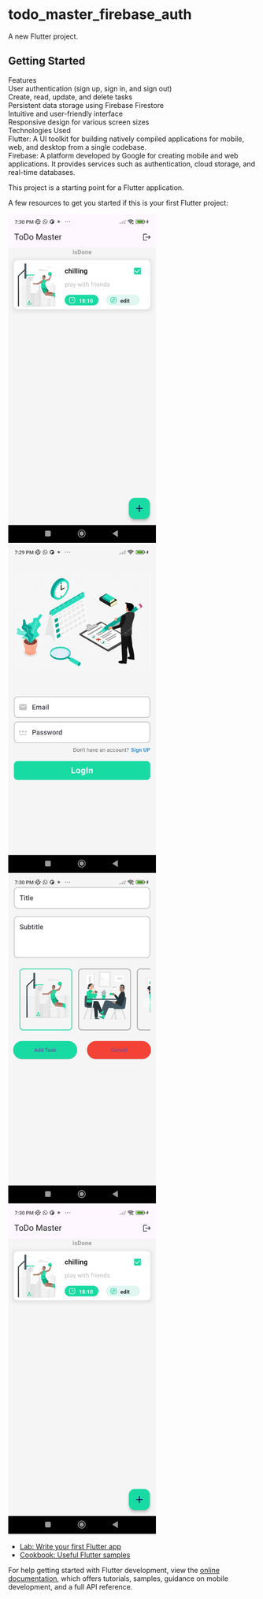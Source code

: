 # todo_master_firebase_auth

A new Flutter project.

## Getting Started
Features<br>
User authentication (sign up, sign in, and sign out)<br>
Create, read, update, and delete tasks<br>
Persistent data storage using Firebase Firestore<br>
Intuitive and user-friendly interface<br>
Responsive design for various screen sizes<br>
Technologies Used<br>
Flutter: A UI toolkit for building natively compiled applications for mobile, web, and desktop from a single codebase.<br>
Firebase: A platform developed by Google for creating mobile and web applications. It provides services such as authentication, cloud storage, and real-time databases.<br>

This project is a starting point for a Flutter application.<br>

A few resources to get you started if this is your first Flutter project:<br>

<img src="screenshots/Screenshot_2024-10-06-19-30-18-273_com.example.untitled2_new.jpg" alt="" width="300"/>
<img src="screenshots/Screenshot_2024-10-06-19-29-48-808_com.example.untitled2_new.jpg" alt="" width="300"/>
<img src="screenshots/Screenshot_2024-10-06-19-30-09-271_com.example.untitled2_new.jpg" alt="" width="300"/>
<img src="screenshots/Screenshot_2024-10-06-19-30-18-273_com.example.untitled2_new.jpg" alt="" width="300"/>





- [Lab: Write your first Flutter app](https://docs.flutter.dev/get-started/codelab)
- [Cookbook: Useful Flutter samples](https://docs.flutter.dev/cookbook)

For help getting started with Flutter development, view the
[online documentation](https://docs.flutter.dev/), which offers tutorials,
samples, guidance on mobile development, and a full API reference.
